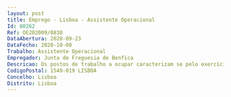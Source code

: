```yaml
--- 
layout: post
title: Emprego - Lisboa - Assistente Operacional
Id: 80262
Ref: OE202009/0830
DataAbertura: 2020-09-23
DataFecho: 2020-10-08
Trabalho: Assistente Operacional
Empregador: Junta de Freguesia de Benfica
Descricao: Os postos de trabalho a ocupar caracterizam se pelo exercício de funções na categoria de assistente operacional, tal como descrito no Anexo ao artigo 88.º da LTFP,e as especificidades constantes dos avisos DR e BEP
CodigoPostal: 1549-019 LISBOA
Concelho: Lisboa
Distrito: Lisboa
--- 
```

